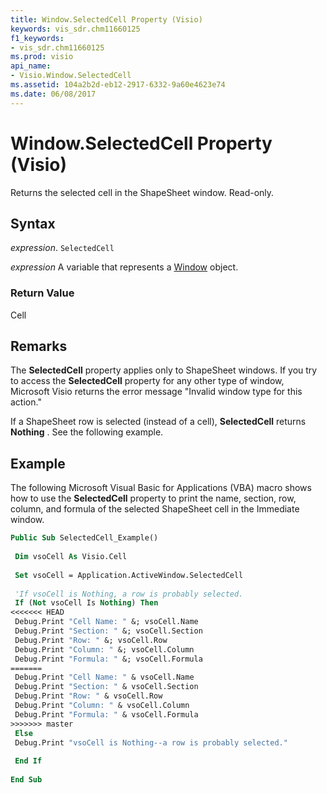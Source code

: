 ```yaml
---
title: Window.SelectedCell Property (Visio)
keywords: vis_sdr.chm11660125
f1_keywords:
- vis_sdr.chm11660125
ms.prod: visio
api_name:
- Visio.Window.SelectedCell
ms.assetid: 104a2b2d-eb12-2917-6332-9a60e4623e74
ms.date: 06/08/2017
---
```



# Window.SelectedCell Property (Visio)

Returns the selected cell in the ShapeSheet window. Read-only.


## Syntax

 _expression_. `SelectedCell`

 _expression_ A variable that represents a [Window](./Visio.Window.md) object.


### Return Value

Cell


## Remarks

The  **SelectedCell** property applies only to ShapeSheet windows. If you try to access the **SelectedCell** property for any other type of window, Microsoft Visio returns the error message "Invalid window type for this action."

If a ShapeSheet row is selected (instead of a cell),  **SelectedCell** returns **Nothing** . See the following example.


## Example

The following Microsoft Visual Basic for Applications (VBA) macro shows how to use the  **SelectedCell** property to print the name, section, row, column, and formula of the selected ShapeSheet cell in the Immediate window.


```vb
Public Sub SelectedCell_Example() 
 
 Dim vsoCell As Visio.Cell 
 
 Set vsoCell = Application.ActiveWindow.SelectedCell 
 
 'If vsoCell is Nothing, a row is probably selected. 
 If (Not vsoCell Is Nothing) Then 
<<<<<<< HEAD
 Debug.Print "Cell Name: " &; vsoCell.Name 
 Debug.Print "Section: " &; vsoCell.Section 
 Debug.Print "Row: " &; vsoCell.Row 
 Debug.Print "Column: " &; vsoCell.Column 
 Debug.Print "Formula: " &; vsoCell.Formula 
=======
 Debug.Print "Cell Name: " & vsoCell.Name 
 Debug.Print "Section: " & vsoCell.Section 
 Debug.Print "Row: " & vsoCell.Row 
 Debug.Print "Column: " & vsoCell.Column 
 Debug.Print "Formula: " & vsoCell.Formula 
>>>>>>> master
 Else 
 Debug.Print "vsoCell is Nothing--a row is probably selected." 
 
 End If 
 
End Sub
```


